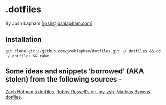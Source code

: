 # .dotfiles

By Josh Lapham [josh@joshlapham.com]

## Installation

`git clone git://github.com/joshlapham/dotfiles.git ~/.dotfiles && cd ~/.dotfiles && rake`

## Some ideas and snippets 'borrowed' (AKA stolen) from the following sources -

[Zach Holman's dotfiles](https://github.com/holman/dotfiles).
[Robby Russell's oh-my-zsh](https://github.com/robbyrussell/oh-my-zsh).
[Mathias Bynens' dotfiles](https://github.com/mathiasbynens/dotfiles).
